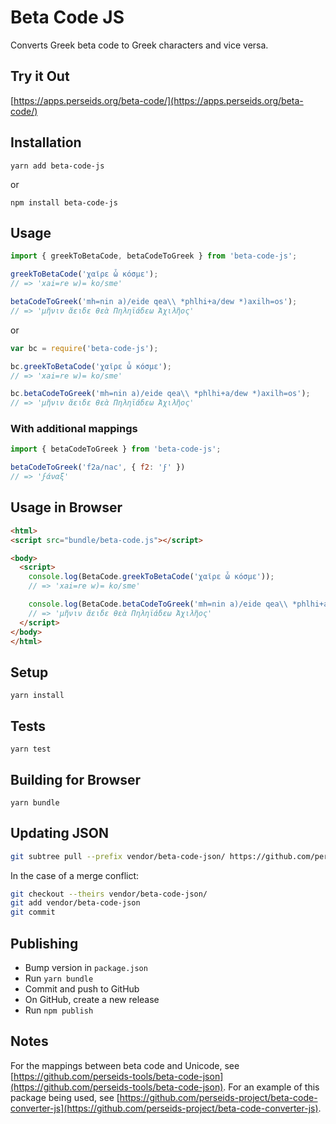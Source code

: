 # Beta Code JS

Converts Greek beta code to Greek characters and vice versa.

## Try it Out

[https://apps.perseids.org/beta-code/](https://apps.perseids.org/beta-code/)

## Installation

`yarn add beta-code-js`

or

`npm install beta-code-js`

## Usage

```javascript
import { greekToBetaCode, betaCodeToGreek } from 'beta-code-js';

greekToBetaCode('χαῖρε ὦ κόσμε');
// => 'xai=re w)= ko/sme'

betaCodeToGreek('mh=nin a)/eide qea\\ *phlhi+a/dew *)axilh=os');
// => 'μῆνιν ἄειδε θεὰ Πηληϊάδεω Ἀχιλῆος'
```

or

```javascript
var bc = require('beta-code-js');

bc.greekToBetaCode('χαῖρε ὦ κόσμε');
// => 'xai=re w)= ko/sme'

bc.betaCodeToGreek('mh=nin a)/eide qea\\ *phlhi+a/dew *)axilh=os');
// => 'μῆνιν ἄειδε θεὰ Πηληϊάδεω Ἀχιλῆος'

```

### With additional mappings

```javascript
import { betaCodeToGreek } from 'beta-code-js';

betaCodeToGreek('f2a/nac', { f2: 'ϝ' })
// => 'ϝάναξ'
```

## Usage in Browser

```html
<html>
<script src="bundle/beta-code.js"></script>

<body>
  <script>
    console.log(BetaCode.greekToBetaCode('χαῖρε ὦ κόσμε'));
    // => 'xai=re w)= ko/sme'

    console.log(BetaCode.betaCodeToGreek('mh=nin a)/eide qea\\ *phlhi+a/dew *)axilh=os'));
    // => 'μῆνιν ἄειδε θεὰ Πηληϊάδεω Ἀχιλῆος'
  </script>
</body>
</html>
```

## Setup

`yarn install`

## Tests

`yarn test`

## Building for Browser

`yarn bundle`

## Updating JSON

```bash
git subtree pull --prefix vendor/beta-code-json/ https://github.com/perseids-tools/beta-code-json master --squash
```

In the case of a merge conflict:

```bash
git checkout --theirs vendor/beta-code-json/
git add vendor/beta-code-json
git commit
```

## Publishing

* Bump version in `package.json`
* Run `yarn bundle`
* Commit and push to GitHub
* On GitHub, create a new release
* Run `npm publish`

## Notes

For the mappings between beta code and Unicode, see [https://github.com/perseids-tools/beta-code-json](https://github.com/perseids-tools/beta-code-json).
For an example of this package being used, see [https://github.com/perseids-project/beta-code-converter-js](https://github.com/perseids-project/beta-code-converter-js).
